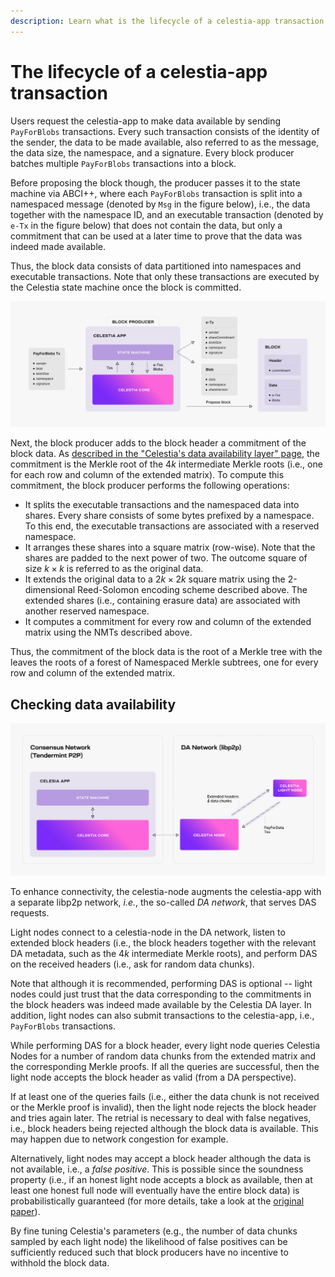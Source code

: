 ```yaml
---
description: Learn what is the lifecycle of a celestia-app transaction.
---
```


# The lifecycle of a celestia-app transaction

Users request the celestia-app to make data available by
sending `PayForBlobs` transactions. Every such transaction consists
of the identity of the sender, the data to be made available, also
referred to as the message, the data size, the namespace, and
a signature. Every block producer batches multiple `PayForBlobs`
transactions into a block.

Before proposing the block though, the producer passes it to the
state machine via ABCI++, where each `PayForBlobs` transaction is
split into a namespaced message (denoted by `Msg` in the figure below),
i.e., the data together with the namespace ID, and an executable
transaction (denoted by `e-Tx` in the figure below) that does not
contain the data, but only a commitment that can be used at a later
time to prove that the data was indeed made available.

Thus, the block data consists of data partitioned into namespaces
and executable transactions. Note that only these transactions are
executed by the Celestia state machine once the block is committed.

![Lifecycle of a celestia-app Transaction](https://github.com/celestiaorg/docs/raw/main/public/img/learn/tx-lifecycle.png)

Next, the block producer adds to the block header a commitment
of the block data. As
[described in the "Celestia's data availability layer" page](./data-availability-layer.md),
the commitment is the Merkle root of the $4k$ intermediate Merkle roots
(i.e., one for each row and column of the extended matrix).
To compute this commitment, the block producer performs the following operations:

- It splits the executable transactions and the namespaced data
  into shares. Every share consists of some bytes prefixed by a
  namespace. To this end, the executable transactions are associated
  with a reserved namespace.
- It arranges these shares into a square matrix (row-wise). Note that
  the shares are padded to the next power of two. The outcome square
  of size $k \times k$ is referred to as the original data.
- It extends the original data to a $2k \times 2k$ square matrix using
  the 2-dimensional Reed-Solomon encoding scheme described above.
  The extended shares (i.e., containing erasure data) are associated
  with another reserved namespace.
- It computes a commitment for every row and column of the extended
  matrix using the NMTs described above.

Thus, the commitment of the block data is the root of a Merkle tree
with the leaves the roots of a forest of Namespaced Merkle subtrees,
one for every row and column of the extended matrix.

## Checking data availability

![DA network](https://github.com/celestiaorg/docs/raw/main/public/img/learn/consensus-da.png)

To enhance connectivity, the celestia-node augments the celestia-app
with a separate libp2p network, _i.e._, the so-called _DA network_,
that serves DAS requests.

Light nodes connect to a celestia-node in the DA network, listen to
extended block headers (i.e., the block headers together with the
relevant DA metadata, such as the $4k$ intermediate Merkle roots), and
perform DAS on the received headers (i.e., ask for random data chunks).

Note that although it is recommended, performing DAS is optional -- light
nodes could just trust that the data corresponding to the commitments in
the block headers was indeed made available by the Celestia DA layer.
In addition, light nodes can also submit transactions to the celestia-app,
i.e., `PayForBlobs` transactions.

While performing DAS for a block header, every light node queries Celestia
Nodes for a number of random data chunks from the extended matrix and the
corresponding Merkle proofs. If all the queries are successful, then the
light node accepts the block header as valid (from a DA perspective).

If at least one of the queries fails (i.e., either the data chunk is not
received or the Merkle proof is invalid), then the light node rejects the
block header and tries again later. The retrial is necessary to deal with
false negatives, i.e., block headers being rejected although the block
data is available. This may happen due to network congestion for example.

Alternatively, light nodes may accept a block header although the data
is not available, i.e., a _false positive_. This is possible since the
soundness property (i.e., if an honest light node accepts a block as available,
then at least one honest full node will eventually have the entire block data)
is probabilistically guaranteed (for more details, take a look at the
[original paper](https://arxiv.org/abs/1809.09044)).

By fine tuning Celestia's parameters (e.g., the number of data chunks sampled
by each light node) the likelihood of false positives can be sufficiently
reduced such that block producers have no incentive to withhold the block data.

